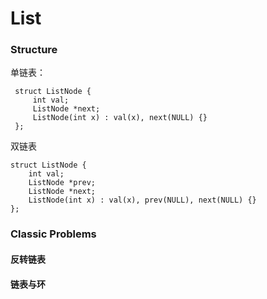 # List

### Structure

单链表：

```
 struct ListNode {
     int val;
     ListNode *next;
     ListNode(int x) : val(x), next(NULL) {}
 };
```

双链表

```
struct ListNode {
    int val;
    ListNode *prev;
    ListNode *next;
    ListNode(int x) : val(x), prev(NULL), next(NULL) {}
};
```

### Classic Problems

#### 反转链表

#### 链表与环

#### 





